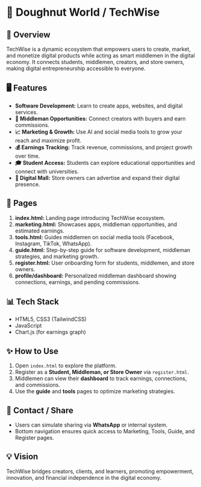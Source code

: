 # 🍩 Doughnut World / TechWise

## 🚀 Overview
TechWise is a dynamic ecosystem that empowers users to create, market, and monetize digital products while acting as smart middlemen in the digital economy. It connects students, middlemen, creators, and store owners, making digital entrepreneurship accessible to everyone.  

## 🖥️ Features
- **Software Development:** Learn to create apps, websites, and digital services.  
- **🤝 Middleman Opportunities:** Connect creators with buyers and earn commissions.  
- **📈 Marketing & Growth:** Use AI and social media tools to grow your reach and maximize profit.  
- **💰 Earnings Tracking:** Track revenue, commissions, and project growth over time.  
- **🎓 Student Access:** Students can explore educational opportunities and connect with universities.  
- **🏬 Digital Mall:** Store owners can advertise and expand their digital presence.  

## 📝 Pages
1. **index.html:** Landing page introducing TechWise ecosystem.  
2. **marketing.html:** Showcases apps, middleman opportunities, and estimated earnings.  
3. **tools.html:** Guides middlemen on social media tools (Facebook, Instagram, TikTok, WhatsApp).  
4. **guide.html:** Step-by-step guide for software development, middleman strategies, and marketing growth.  
5. **register.html:** User onboarding form for students, middlemen, and store owners.  
6. **profile/dashboard:** Personalized middleman dashboard showing connections, earnings, and pending commissions.  

## 📊 Tech Stack
- HTML5, CSS3 (TailwindCSS)  
- JavaScript  
- Chart.js (for earnings graph)  

## ✨ How to Use
1. Open `index.html` to explore the platform.  
2. Register as a **Student, Middleman, or Store Owner** via `register.html`.  
3. Middlemen can view their **dashboard** to track earnings, connections, and commissions.  
4. Use the **guide** and **tools** pages to optimize marketing strategies.  

## 📱 Contact / Share
- Users can simulate sharing via **WhatsApp** or internal system.  
- Bottom navigation ensures quick access to Marketing, Tools, Guide, and Register pages.  

## 💡 Vision
TechWise bridges creators, clients, and learners, promoting empowerment, innovation, and financial independence in the digital economy.
